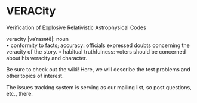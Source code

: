 VERACity
========

Verification of Explosive Relativistic Astrophysical Codes

veracity |vəˈrasətē|:
noun  
• conformity to facts; accuracy: officials expressed doubts concerning the veracity of the story.
• habitual truthfulness: voters should be concerned about his veracity and character.

Be sure to check out the wiki!  Here, we will describe the test problems and other topics of interest.

The issues tracking system is serving as our mailing list, so post questions, etc., there.
